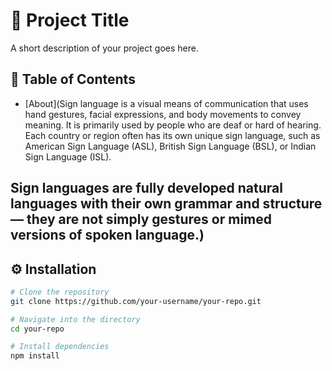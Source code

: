 # 🚀 Project Title
A short description of your project goes here.

## 📝 Table of Contents
- [About](Sign language is a visual means of communication that uses hand gestures, facial expressions, and body movements to convey meaning. It is primarily used by people who are deaf or hard of hearing. Each country or region often has its own unique sign language, such as American Sign Language (ASL), British Sign Language (BSL), or Indian Sign Language (ISL).

Sign languages are fully developed natural languages with their own grammar and structure — they are not simply gestures or mimed versions of spoken language.)
-

## ⚙️ Installation

```bash
# Clone the repository
git clone https://github.com/your-username/your-repo.git

# Navigate into the directory
cd your-repo

# Install dependencies
npm install
